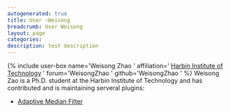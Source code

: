 ```yaml
---
autogenerated: true
title: User ›Weisong
breadcrumb: User Weisong
layout: page
categories: 
description: test description
---
```


{% include user-box name='Weisong Zhao ' affiliation=' [Harbin Institute of Technology](http://ise.hit.edu.cn/) ' forum='WeisongZhao ' github='WeisongZhao ' %} Weisong Zao is a Ph.D. student at the Harbin Institute of Technology and has contributed and is maintaining serveral plugins:

  - [Adaptive Median Filter](Adaptive_Median_Filter "wikilink")
